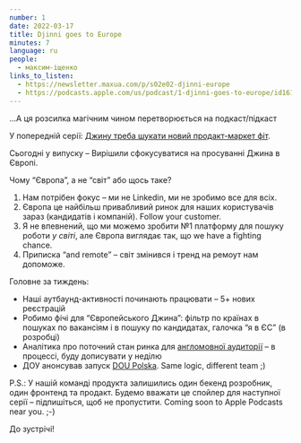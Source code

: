```yaml
---
number: 1
date: 2022-03-17
title: Djinni goes to Europe
minutes: 7
language: ru
people:
  - максим-іщенко
links_to_listen:
  - https://newsletter.maxua.com/p/s02e02-djinni-europe
  - https://podcasts.apple.com/us/podcast/1-djinni-goes-to-europe/id1616301447?i=1000555293015
---
```


...А ця розсилка магічним чином перетворюється на подкаст/підкаст

У попередній серії: [Джину треба шукати новий продакт-маркет фіт][1].

Сьогодні у випуску – Вирішили сфокусуватися на просуванні Джина в Європі.

Чому “Європа”, а не “світ” або щось таке?

1. Нам потрібен фокус – ми не Linkedin, ми не зробимо все для всіх.
2. Європа це найбільш привабливий ринок для наших користувачів зараз
(кандидатів і компаній). Follow your customer.
3. Я не впевнений, що ми можемо зробити №1 платформу для пошуку роботи _у
світі_, але Європа виглядає так, що we have a fighting chance.
4. Приписка “and remote” – світ змінився і тренд на ремоут нам допоможе.

Головне за тиждень:

- Наші аутбаунд-активності починають працювати – 5+ нових реєстрацій
- Робимо фічі для “Європейського Джина”: фільтр по країнах в пошуках по
вакансіям і в пошуку по кандидатах, галочка “я в ЄС” (в розробці)
- Аналітика про поточний стан ринка для [англомовної аудиторії][2] – в
процессі, буду дописувати у неділю
- ДОУ анонсував запуск [DOU Polska][3]. Same logic, different team ;)

P.S.: У нашій команді продукта залишились один бекенд розробник, один фронтенд
та продакт. Будемо вважати це спойлер для наступної серії – підпишіться, щоб не
пропустити. Coming soon to Apple Podcasts near you. ;-)

До зустрічі!

[1]: https://newsletter.maxua.com/p/s02e01-product-market-fit?s=w
[2]: https://djinni.substack.com/
[3]: https://t.me/dou_polska
